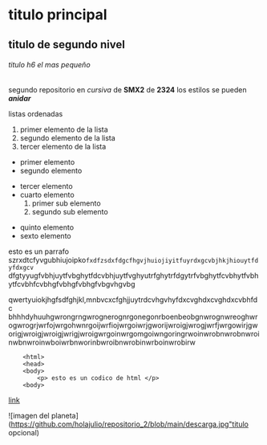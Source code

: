 # titulo principal

## titulo de segundo nivel

###### titulo h6 el mas pequeño

segundo repositorio en _cursiva_ de __SMX2__ de **2324**
los estilos se pueden **_anidar_** 

listas ordenadas
1. primer elemento de la lista
2. segundo elemento de la lista
3. tercer elemento de la lista

* primer elemento
* segundo elemento
- tercer elemento
- cuarto elemento
    1. primer sub elemento
    2. segundo sub elemento
+ quinto elemento
+ sexto elemento

esto es un parrafo szrxdtcfyvgubhiujoipko`fxdfzsdxfdgcfhgvjhuiojiyitfuyrdxgcvbjhkjhiouytfdyfdxgcv` dfgtyyugfvbhjuytfvbghytfdcvbhjuytfvghyutrfghytrfdgytrfvbghytfcvbhytfvbhytfcvbhfcvbhgfvbhgfvbhgfvbgvhgvbg

qwertyuiokjhgfsdfghjkl,mnbvcxcfghjjuytrdcvhgvhyfdxcvghdxcvghdxcvbhfdc bhhhdyhuuhgwrongrngwrognerognrgonegonrboenbeobgnwrognwreoghwrogwrogrjwrfojwrgohwnrgoijwrfiojwrgoiwrjgworijwroigjwrogjwrfjwrgowirjgworigjwroigjwroigjwrigjwroigwrgoinwrgomgoiwngoringrwoinwrobnwrobnwroinwbnwroinwboiwrbnworinbwroibnwrobinwrboinwrobirw

```
    <html>
    <head>
    <body>
        <p> esto es un codico de html </p>
    <body>
```

[link](https://www.fje.edu/ca/jesuites-bellvitge "enlace ala wep del cole")

![imagen del planeta](https://github.com/holajulio/repositorio_2/blob/main/descarga.jpg"titulo opcional)